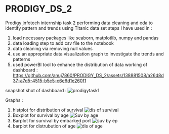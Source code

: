 # PRODIGY_DS_2
Prodigy jnfotech internship task 2 performing data cleaning and eda to identify pattern and trends using Titanic data set
steps I have used in : 
1) load necessary packages like seaborn, matplotlib, numpy and pandas
2) data loading step to add csv file to the notebook
3) data cleaning via removing null values
4) use an appropriate data visualization graph to investigate the trends and patterns
5) used powerBI tool to enhance the distribution of data 
working of dashboard :
https://github.com/anuj7860/PRODIGY_DS_2/assets/138881508/a26d8d37-a7d5-4515-b5c5-c6e6d1e260f1

snapshot shot of dashboard :
![prodigytask1](https://github.com/anuj7860/PRODIGY_DS_2/assets/138881508/4258ac70-a294-474c-88a4-fad5972d17fd)

Graphs :
1) histplot for distribution of survival
   ![dis of survival](https://github.com/anuj7860/PRODIGY_DS_2/assets/138881508/8e0c84b6-bdea-4f52-bb7c-f41f82322b77)
2) Boxplot for survival by age
   ![Suv by age](https://github.com/anuj7860/PRODIGY_DS_2/assets/138881508/07fb1c7b-cdcf-4569-adb3-ef506c0c74f4)
3) Barplot for survival by embarked port
   ![suv by ep](https://github.com/anuj7860/PRODIGY_DS_2/assets/138881508/7dbf973f-4ff5-4998-a938-84b1738d6d55)
4) barplot for distrubution of age
  ![dis of age](https://github.com/anuj7860/PRODIGY_DS_2/assets/138881508/10237e2f-75a7-4b17-8678-2ee96cf93d69)

